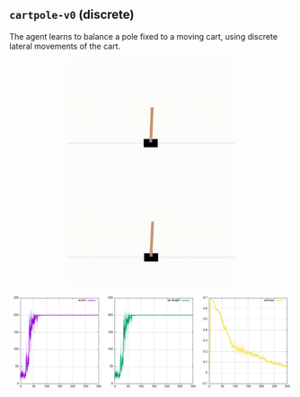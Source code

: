 ## `cartpole-v0` (discrete)

The agent learns to balance a pole fixed to a moving cart, using discrete lateral movements of the cart.

<p align="center">
  <img width="300" alt="" src="bad.gif">
  <img width="300" alt="" src="good.gif">
</p>

<p align="center">
  <img width="700" alt="" src="ppo.png">
</p>
